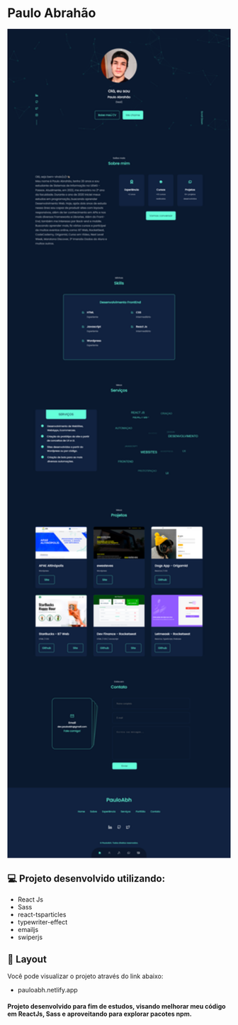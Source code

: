 # Paulo Abrahão

<p align="center">
  <img src="./src/assets/screenshot.png" width="700">
</p>

## 💻 Projeto desenvolvido utilizando:
- React Js
- Sass
- react-tsparticles
- typewriter-effect
- emailjs
- swiperjs

## 🔖 Layout

Você pode visualizar o projeto através do link abaixo:

- pauloabh.netlify.app

#### Projeto desenvolvido para fim de estudos, visando melhorar meu código em ReactJs, Sass e aproveitando para explorar pacotes npm.
